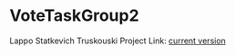 # VoteTaskGroup2
Lappo Statkevich Truskouski
Project Link: [current version](http://128.199.46.151/VoteTask-2.5.0/)

